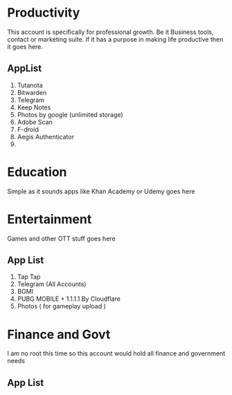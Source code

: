 # Productivity

This account is specifically for professional growth. Be it Business tools, contact or marketing suite. If it has a purpose in making life productive then it goes here. 

## AppList

1. Tutanota
2. Bitwarden 
3. Telegram
4. Keep Notes
5. Photos by google (unlimited storage)
6. Adobe Scan
7. F-droid
8. Aegis Authenticator
9. 

# Education

Simple as it sounds apps like Khan Academy or Udemy goes here


# Entertainment

Games and other OTT stuff goes here

## App List

1. Tap Tap
2. Telegram (All Accounts)
3. BGMI 
4. PUBG MOBILE + 1.1.1.1 By Cloudflare
5. Photos ( for gameplay upload )

# Finance and Govt

I am no root this time so this account would hold all finance and government needs

## App List


